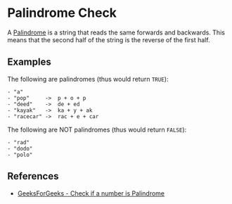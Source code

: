 # Palindrome Check

A [Palindrome](https://en.wikipedia.org/wiki/Palindrome) is a string that reads the same forwards and backwards.
This means that the second half of the string is the reverse of the
first half.

## Examples

The following are palindromes (thus would return `TRUE`):

```
- "a"
- "pop"     ->  p + o + p
- "deed"    ->  de + ed
- "kayak"   ->  ka + y + ak
- "racecar" ->  rac + e + car
```

The following are NOT palindromes (thus would return `FALSE`):

```
- "rad"
- "dodo"
- "polo"
```

## References

- [GeeksForGeeks - Check if a number is Palindrome](https://www.geeksforgeeks.org/check-if-a-number-is-palindrome/)

